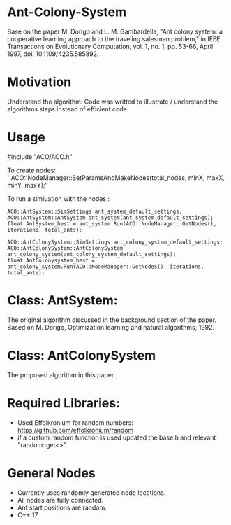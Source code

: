 # Ant-Colony-System
Base on the paper M. Dorigo and L. M. Gambardella, "Ant colony system: a cooperative learning approach to the traveling salesman problem," in IEEE Transactions on Evolutionary Computation, vol. 1, no. 1, pp. 53-66, April 1997, doi: 10.1109/4235.585892.

# Motivation
Understand the algorithm: Code was writted to illustrate / understand the algorithms steps instead of efficient code.

# Usage 
#include "ACO/ACO.h"

To create nodes:  
'   ACO::NodeManager::SetParamsAndMakeNodes(total_nodes, minX, maxX, minY, maxY);' 

To run a simluation with the nodes :<br />

    ACO::AntSystem::SimSettings ant_system_default_settings;  
    ACO::AntSystem::AntSystem ant_system(ant_system_default_settings);  
    float AntSystem_best = ant_system.Run(ACO::NodeManager::GetNodes(), iterations, total_ants);  

    ACO::AntColonySystem::SimSettings ant_colony_system_default_settings;  
    ACO::AntColonySystem::AntColonySystem ant_colony_system(ant_colony_system_default_settings);  
    float AntColonysystem_best = ant_colony_system.Run(ACO::NodeManager::GetNodes(), iterations, total_ants);  

# Class: AntSystem: 
The original algorithm discussed in the background section of the paper. Based on M. Dorigo, Optimization learning and natural algorithms, 1992.

# Class: AntColonySystem
The proposed algorithm in this paper.

# Required Libraries:
 - Used Effolkronium for random numbers: https://github.com/effolkronium/random
 - if a custom random function is used updated the base.h and relevant "random::get<>".

# General Nodes
 - Currently uses randomly generated node locations.
 - All nodes are fully connected.
 - Ant start positions are random.
 - C++ 17
